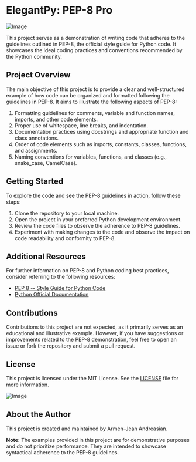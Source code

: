 # ElegantPy: PEP-8 Pro
<img src="https://drive.google.com/u/1/uc?id=1Gle4NVsVKTFlXN4BYzcrhw5SfiiU7yeh" alt="Image">


This project serves as a demonstration of writing code that adheres to the guidelines outlined in PEP-8, the official style guide for Python code. It showcases the ideal coding practices and conventions recommended by the Python community.

## Project Overview

The main objective of this project is to provide a clear and well-structured example of how code can be organized and formatted following the guidelines in PEP-8. It aims to illustrate the following aspects of PEP-8:

1. Formatting guidelines for comments, variable and function names, imports, and other code elements.
2. Proper use of whitespace, line breaks, and indentation.
3. Documentation practices using docstrings and appropriate function and class annotations.
4. Order of code elements such as imports, constants, classes, functions, and assignments.
5. Naming conventions for variables, functions, and classes (e.g., snake_case, CamelCase).

## Getting Started

To explore the code and see the PEP-8 guidelines in action, follow these steps:

1. Clone the repository to your local machine.
2. Open the project in your preferred Python development environment.
3. Review the code files to observe the adherence to PEP-8 guidelines.
4. Experiment with making changes to the code and observe the impact on code readability and conformity to PEP-8.

## Additional Resources

For further information on PEP-8 and Python coding best practices, consider referring to the following resources:

- [PEP 8 -- Style Guide for Python Code](https://www.python.org/dev/peps/pep-0008/)
- [Python Official Documentation](https://docs.python.org/)

## Contributions

Contributions to this project are not expected, as it primarily serves as an educational and illustrative example. However, if you have suggestions or improvements related to the PEP-8 demonstration, feel free to open an issue or fork the repository and submit a pull request.

## License

This project is licensed under the MIT License. See the [LICENSE](LICENSE) file for more information.

<img src="https://drive.google.com/u/1/uc?id=1Ey7I-JnDRpyAS1n6FAtFdEM3lPr9ZU7I" alt="Image">

## About the Author

This project is created and maintained by Armen-Jean Andreasian.

**Note:** The examples provided in this project are for demonstrative purposes and do not prioritize performance. They are intended to showcase syntactical adherence to the PEP-8 guidelines.
